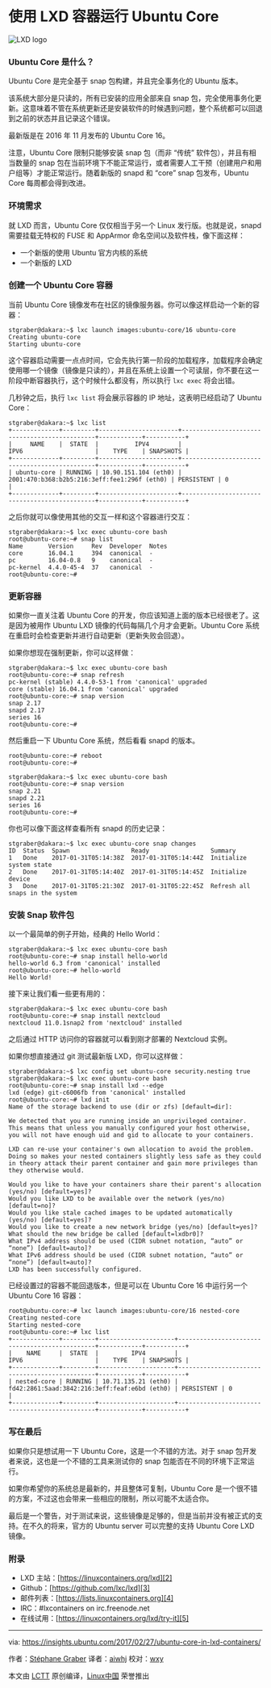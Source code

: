 使用 LXD 容器运行 Ubuntu Core
============================================================

![LXD logo](https://linuxcontainers.org/static/img/containers.png)

### Ubuntu Core 是什么？

Ubuntu Core 是完全基于 snap 包构建，并且完全事务化的 Ubuntu 版本。

该系统大部分是只读的，所有已安装的应用全部来自 snap 包，完全使用事务化更新。这意味着不管在系统更新还是安装软件的时候遇到问题，整个系统都可以回退到之前的状态并且记录这个错误。

最新版是在 2016 年 11 月发布的 Ubuntu Core 16。

注意，Ubuntu Core 限制只能够安装 snap 包（而非 “传统” 软件包），并且有相当数量的 snap 包在当前环境下不能正常运行，或者需要人工干预（创建用户和用户组等）才能正常运行。随着新版的 snapd  和 “core” snap 包发布，Ubuntu Core 每周都会得到改进。

### 环境需求

就 LXD 而言，Ubuntu Core 仅仅相当于另一个 Linux 发行版。也就是说，snapd 需要挂载无特权的 FUSE 和 AppArmor 命名空间以及软件栈，像下面这样：

*   一个新版的使用 Ubuntu 官方内核的系统
*   一个新版的 LXD

### 创建一个 Ubuntu Core 容器

当前 Ubuntu Core 镜像发布在社区的镜像服务器。你可以像这样启动一个新的容器：

```
stgraber@dakara:~$ lxc launch images:ubuntu-core/16 ubuntu-core
Creating ubuntu-core
Starting ubuntu-core
```

这个容器启动需要一点点时间，它会先执行第一阶段的加载程序，加载程序会确定使用哪一个镜像（镜像是只读的），并且在系统上设置一个可读层，你不要在这一阶段中断容器执行，这个时候什么都没有，所以执行 `lxc exec` 将会出错。

几秒钟之后，执行 `lxc list` 将会展示容器的 IP 地址，这表明已经启动了 Ubuntu Core：

```
stgraber@dakara:~$ lxc list
+-------------+---------+----------------------+----------------------------------------------+------------+-----------+
|     NAME    |  STATE  |          IPV4        |                      IPV6                    |    TYPE    | SNAPSHOTS |
+-------------+---------+----------------------+----------------------------------------------+------------+-----------+
| ubuntu-core | RUNNING | 10.90.151.104 (eth0) | 2001:470:b368:b2b5:216:3eff:fee1:296f (eth0) | PERSISTENT | 0         |
+-------------+---------+----------------------+----------------------------------------------+------------+-----------+
```

之后你就可以像使用其他的交互一样和这个容器进行交互：

```
stgraber@dakara:~$ lxc exec ubuntu-core bash
root@ubuntu-core:~# snap list
Name       Version     Rev  Developer  Notes
core       16.04.1     394  canonical  -
pc         16.04-0.8   9    canonical  -
pc-kernel  4.4.0-45-4  37   canonical  -
root@ubuntu-core:~#
```

### 更新容器

如果你一直关注着 Ubuntu Core 的开发，你应该知道上面的版本已经很老了。这是因为被用作 Ubuntu LXD 镜像的代码每隔几个月才会更新。Ubuntu Core 系统在重启时会检查更新并进行自动更新（更新失败会回退）。

如果你想现在强制更新，你可以这样做：

```
stgraber@dakara:~$ lxc exec ubuntu-core bash
root@ubuntu-core:~# snap refresh
pc-kernel (stable) 4.4.0-53-1 from 'canonical' upgraded
core (stable) 16.04.1 from 'canonical' upgraded
root@ubuntu-core:~# snap version
snap 2.17
snapd 2.17
series 16
root@ubuntu-core:~#
```

然后重启一下 Ubuntu Core 系统，然后看看 snapd 的版本。

```
root@ubuntu-core:~# reboot
root@ubuntu-core:~# 

stgraber@dakara:~$ lxc exec ubuntu-core bash
root@ubuntu-core:~# snap version
snap 2.21
snapd 2.21
series 16
root@ubuntu-core:~#
```

你也可以像下面这样查看所有 snapd 的历史记录：

```
stgraber@dakara:~$ lxc exec ubuntu-core snap changes
ID  Status  Spawn                 Ready                 Summary
1   Done    2017-01-31T05:14:38Z  2017-01-31T05:14:44Z  Initialize system state
2   Done    2017-01-31T05:14:40Z  2017-01-31T05:14:45Z  Initialize device
3   Done    2017-01-31T05:21:30Z  2017-01-31T05:22:45Z  Refresh all snaps in the system
```

### 安装 Snap 软件包

以一个最简单的例子开始，经典的 Hello World：

```
stgraber@dakara:~$ lxc exec ubuntu-core bash
root@ubuntu-core:~# snap install hello-world
hello-world 6.3 from 'canonical' installed
root@ubuntu-core:~# hello-world
Hello World!
```

接下来让我们看一些更有用的：

```
stgraber@dakara:~$ lxc exec ubuntu-core bash
root@ubuntu-core:~# snap install nextcloud
nextcloud 11.0.1snap2 from 'nextcloud' installed
```

之后通过 HTTP 访问你的容器就可以看到刚才部署的 Nextcloud 实例。

如果你想直接通过 git 测试最新版 LXD，你可以这样做：

```
stgraber@dakara:~$ lxc config set ubuntu-core security.nesting true
stgraber@dakara:~$ lxc exec ubuntu-core bash
root@ubuntu-core:~# snap install lxd --edge
lxd (edge) git-c6006fb from 'canonical' installed
root@ubuntu-core:~# lxd init
Name of the storage backend to use (dir or zfs) [default=dir]: 

We detected that you are running inside an unprivileged container.
This means that unless you manually configured your host otherwise,
you will not have enough uid and gid to allocate to your containers.

LXD can re-use your container's own allocation to avoid the problem.
Doing so makes your nested containers slightly less safe as they could
in theory attack their parent container and gain more privileges than
they otherwise would.

Would you like to have your containers share their parent's allocation (yes/no) [default=yes]? 
Would you like LXD to be available over the network (yes/no) [default=no]? 
Would you like stale cached images to be updated automatically (yes/no) [default=yes]? 
Would you like to create a new network bridge (yes/no) [default=yes]? 
What should the new bridge be called [default=lxdbr0]? 
What IPv4 address should be used (CIDR subnet notation, “auto” or “none”) [default=auto]? 
What IPv6 address should be used (CIDR subnet notation, “auto” or “none”) [default=auto]? 
LXD has been successfully configured.
```

已经设置过的容器不能回退版本，但是可以在 Ubuntu Core 16 中运行另一个 Ubuntu Core 16 容器：

```
root@ubuntu-core:~# lxc launch images:ubuntu-core/16 nested-core
Creating nested-core
Starting nested-core 
root@ubuntu-core:~# lxc list
+-------------+---------+---------------------+-----------------------------------------------+------------+-----------+
|    NAME     |  STATE  |         IPV4        |                       IPV6                    |    TYPE    | SNAPSHOTS |
+-------------+---------+---------------------+-----------------------------------------------+------------+-----------+
| nested-core | RUNNING | 10.71.135.21 (eth0) | fd42:2861:5aad:3842:216:3eff:feaf:e6bd (eth0) | PERSISTENT | 0         |
+-------------+---------+---------------------+-----------------------------------------------+------------+-----------+
```

### 写在最后

如果你只是想试用一下 Ubuntu Core，这是一个不错的方法。对于 snap 包开发者来说，这也是一个不错的工具来测试你的 snap 包能否在不同的环境下正常运行。

如果你希望你的系统总是最新的，并且整体可复制，Ubuntu Core 是一个很不错的方案，不过这也会带来一些相应的限制，所以可能不太适合你。

最后是一个警告，对于测试来说，这些镜像是足够的，但是当前并没有被正式的支持。在不久的将来，官方的 Ubuntu server 可以完整的支持 Ubuntu Core LXD 镜像。

### 附录

- LXD 主站：[https://linuxcontainers.org/lxd][2]
- Github：[https://github.com/lxc/lxd][3]
- 邮件列表：[https://lists.linuxcontainers.org][4]
- IRC：#lxcontainers on irc.freenode.net
- 在线试用：[https://linuxcontainers.org/lxd/try-it][5]

--------------------------------------------------------------------------------

via: https://insights.ubuntu.com/2017/02/27/ubuntu-core-in-lxd-containers/

作者：[Stéphane Graber][a]
译者：[aiwhj](https://github.com/aiwhj)
校对：[wxy](https://github.com/wxy)

本文由 [LCTT](https://github.com/LCTT/TranslateProject) 原创编译，[Linux中国](https://linux.cn/) 荣誉推出

[a]:https://insights.ubuntu.com/author/stgraber/
[1]:https://insights.ubuntu.com/author/stgraber/
[2]:https://linuxcontainers.org/lxd
[3]:https://github.com/lxc/lxd
[4]:https://lists.linuxcontainers.org/
[5]:https://linuxcontainers.org/lxd/try-it
